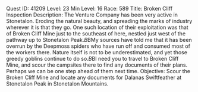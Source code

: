 Quest ID: 41209
Level: 23
Min Level: 16
Race: 589
Title: Broken Cliff Inspection
Description: The Venture Company has been very active in Stonetalon. Eroding the natural beauty, and spreading the marks of industry wherever it is that they go. One such location of their exploitation was that of Broken Cliff Mine just to the southeast of here, nestled just west of the pathway up to Stonetalon Peak.$B$BMy sources have told me that it has been overrun by the Deepmoss spiders who have run off and consumed most of the workers there. Nature itself is not to be underestimated, and yet those greedy goblins continue to do so.$B$BI need you to travel to Broken Cliff Mine, and scour the campsites there to find any documents of their plans. Perhaps we can be one step ahead of them next time.
Objective: Scour the Broken Cliff Mine and locate any documents for Dalanas Swiftfeather at Stonetalon Peak in Stonetalon Mountains.
